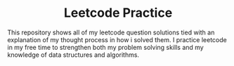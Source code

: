 <h1 align="center">Leetcode Practice</h1>

<p>This repository shows all of my leetcode question solutions tied with an explanation of my thought process in how i solved them. I practice leetcode in my free time to strengthen both my problem solving skills and my knowledge of data structures and algorithms.</p>
